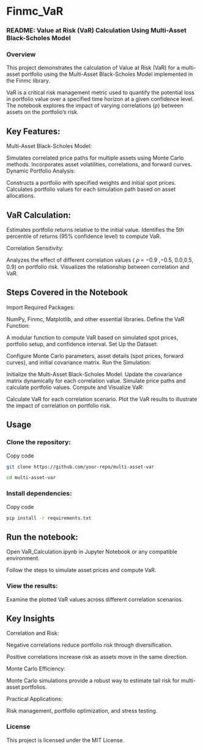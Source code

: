 # Finmc_VaR

### README: Value at Risk (VaR) Calculation Using Multi-Asset Black-Scholes Model

### Overview

This project demonstrates the calculation of Value at Risk (VaR) for a multi-asset portfolio using the Multi-Asset Black-Scholes Model implemented in the Finmc library.

VaR is a critical risk management metric used to quantify the potential loss in portfolio value over a specified time horizon at a given confidence level.
The notebook explores the impact of varying correlations (ρ) between assets on the portfolio’s risk.

## Key Features: 

Multi-Asset Black-Scholes Model:

Simulates correlated price paths for multiple assets using Monte Carlo methods.
Incorporates asset volatilities, correlations, and forward curves.
Dynamic Portfolio Analysis:

Constructs a portfolio with specified weights and initial spot prices.
Calculates portfolio values for each simulation path based on asset allocations.

## VaR Calculation:

Estimates portfolio returns relative to the initial value.
Identifies the 5th percentile of returns (95% confidence level) to compute VaR.

Correlation Sensitivity:

Analyzes the effect of different correlation values ( 𝜌 = −0.9 ,−0.5, 0.0,0.5, 0.9) on portfolio risk.
Visualizes the relationship between correlation and VaR.

## Steps Covered in the Notebook

Import Required Packages:

NumPy, Finmc, Matplotlib, and other essential libraries.
Define the VaR Function:

A modular function to compute VaR based on simulated spot prices, portfolio setup, and confidence interval.
Set Up the Dataset:

Configure Monte Carlo parameters, asset details (spot prices, forward curves), and initial covariance matrix.
Run the Simulation:

Initialize the Multi-Asset Black-Scholes Model.
Update the covariance matrix dynamically for each correlation value.
Simulate price paths and calculate portfolio values.
Compute and Visualize VaR:

Calculate VaR for each correlation scenario.
Plot the VaR results to illustrate the impact of correlation on portfolio risk.

## Usage

### Clone the repository:

Copy code
``` bash
git clone https://github.com/your-repo/multi-asset-var

cd multi-asset-var
```

### Install dependencies:

Copy code
``` bash
pip install -r requirements.txt
```

## Run the notebook:

Open VaR_Calculation.ipynb in Jupyter Notebook or any compatible environment.

Follow the steps to simulate asset prices and compute VaR.

### View the results:

Examine the plotted VaR values across different correlation scenarios.

## Key Insights

Correlation and Risk:

Negative correlations reduce portfolio risk through diversification.

Positive correlations increase risk as assets move in the same direction.

Monte Carlo Efficiency:

Monte Carlo simulations provide a robust way to estimate tail risk for multi-asset portfolios.

Practical Applications:

Risk management, portfolio optimization, and stress testing.

### License
This project is licensed under the MIT License.
